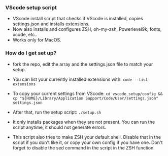 ### VScode setup script ###

* VScode install script that checks if VScode is installed, copies settings.json and installs extensions.
* Now also installs and configures ZSH, oh-my-zsh, Powerlevel9k, fonts, xcode, etc..
* Works only for MacOS.

### How do I get set up? ###

* fork the repo, edit the array and the settings.json file to match your setup.
* You can list your currently installed extensions with:
```code --list-extensions```
* To copy your current settings from VScode: 
```cd vscode_setup/config && cp "${HOME}/Library/Application Support/Code/User/settings.json" settings.json```

* After that, run the setup script:
```./setup.sh```
* It only installs packages when they are not present. You can run the script anytime, it should not generate errors. 
* This script also tries to make ZSH your default shell. Disable that in the script if you don't like it, or copy your own config if you have one. Don't forget to disable the sed command in the script in the ZSH function.